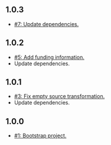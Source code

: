 ## 1.0.3
* [#7: Update dependencies.](https://github.com/haensl/json-transform-stream/issues/7)

## 1.0.2
* [#5: Add funding information.](https://github.com/haensl/json-transform-stream/issues/5)
* Update dependencies.

## 1.0.1
* [#3: Fix empty source transformation.](https://github.com/haensl/json-transform-stream/issues/3)
* Update dependencies.

## 1.0.0
* [#1: Bootstrap project.](https://github.com/haensl/json-transform-stream/issues/1)
